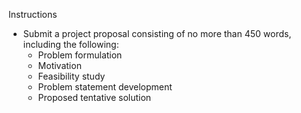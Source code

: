 Instructions

- Submit a project proposal consisting of no more than 450 words, including the following:
    - Problem formulation
    - Motivation
    - Feasibility study
    - Problem statement development
    - Proposed tentative solution
